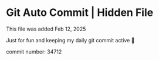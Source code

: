 # Git Auto Commit | Hidden File

This file was added Feb 12, 2025

Just for fun and keeping my daily git commit active 🤪

commit number: 34712
